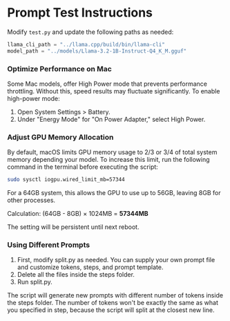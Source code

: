 # Prompt Test Instructions

Modify `test.py` and update the following paths as needed:

```python
llama_cli_path = "../llama.cpp/build/bin/llama-cli"
model_path = "../models/Llama-3.2-1B-Instruct-Q4_K_M.gguf"
```

### Optimize Performance on Mac

Some Mac models, offer High Power mode that prevents performance throttling. Without this, speed results may fluctuate significantly. To enable high-power mode:

1. Open System Settings > Battery.  
2. Under "Energy Mode" for "On Power Adapter," select High Power.

### Adjust GPU Memory Allocation

By default, macOS limits GPU memory usage to 2/3 or 3/4 of total system memory depending your model. To increase this limit, run the following command in the terminal before executing the script:

```bash
sudo sysctl iogpu.wired_limit_mb=57344
```

For a 64GB system, this allows the GPU to use up to 56GB, leaving 8GB for other processes.

Calculation: (64GB - 8GB) × 1024MB = **57344MB**  

The setting will be persistent until next reboot.

### Using Different Prompts

1. First, modify split.py as needed. You can supply your own prompt file and customize tokens, steps, and prompt template.
2. Delete all the files inside the steps folder.
3. Run split.py.

The script will generate new prompts with different number of tokens inside the steps folder. The number of tokens won't be exactly the same as what you specified in step, because the script will split at the closest new line.
